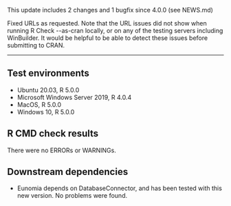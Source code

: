 This update includes 2 changes and 1 bugfix since 4.0.0 (see NEWS.md)

Fixed URLs as requested. Note that the URL issues did not show when running R Check --as-cran locally, or on any of the testing servers including WinBuilder. It would be helpful to be able to detect these issues before submitting to CRAN.

---

## Test environments
* Ubuntu 20.03, R 5.0.0
* Microsoft Windows Server 2019, R 4.0.4
* MacOS, R 5.0.0
* Windows 10, R 5.0.0

## R CMD check results

There were no ERRORs or WARNINGs. 

## Downstream dependencies

- Eunomia depends on DatabaseConnector, and has been tested with this new version. No problems were found.